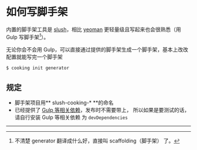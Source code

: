 # 如何写脚手架
内置的脚手架工具是 [slush](https://github.com/slushjs/slush)，相比 [yeoman](http://yeoman.io/authoring/index.html) 更轻量级且写起来也会很熟悉（用 Gulp 写脚手架[^1]）。

无论你会不会用 Gulp，可以直接通过提供的脚手架生成一个脚手架，基本上改改配置就能写完一个脚手架
```bash
$ cooking init generator
```

## 规定
- 脚手架项目用** slush-cooking-* **的命名
- 已经提供了 [Gulp 等相关依赖](https://github.com/cookingjs/generator-package-cooking)，发布时不需要带上， 所以如果是要测试的话，请自行安装 Gulp 等相关依赖 为 `devDependencies`

------------
[^1]: 不清楚 generator 翻译成什么好，直接叫 scaffolding（脚手架） 了。
